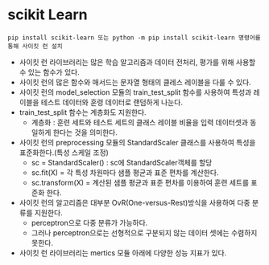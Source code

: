 # scikit Learn 

    pip install scikit-learn 또는 python -m pip install scikit-learn 명령어를 통해 사이킷 런 설치

- 사이킷 런 라이브러리는 많은 학습 알고리즘과 데이터 전처리, 평가를 위해 사용할 수 있는 함수가 있다.
- 사이킷 런의 많은 함수와 매서드는 문자열 형태의 클레스 레이블을 다룰 수 있다.
- 사이킷 런의 model_selection 모듈의 train_test_split 함수를 사용하여 특성과 레이블을 테스트 데이터와 훈령 데이터로 랜덤하게 나눈다.
- train_test_split 함수는 계층화도 지원한다.
    + 계층화 : 훈련 세트와 테스트 세트의 클래스 레이블 비율을 입력 데이터셋과 동일하게 한다는 것을 의미한다.
- 사이킷 런의 preprocessing 모듈의 StandardScaler 클래스를 사용하여 특성을 표준화한다.(특성 스케일 조정)
    + sc = StandardScaler() : sc에 StandardScaler객체를 할당
    + sc.fit(X) = 각 특성 차원마다 샘플 평균과 표준 편차를 계산한다.
    + sc.transform(X) = 계산된 샘플 평균과 표준 편차를 이용하여 훈련 세트를 표준화 한다.
- 사이킷 런의 알고리즘은 대부분 OvR(One-versus-Rest)방식을 사용하여 다중 분류를 지원한다.
    + perceptron으로 다중 분류가 가능하다.
    + 그러나 perceptron으로는 선형적으로 구분되지 않는 데이터 셋에는 수렴하지 못한다.
- 사이킷 런 라이브러리는 mertics 모듈 아래에 다양한 성능 지표가 있다.